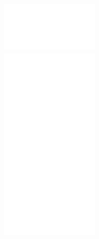 <!-- cSpell:ignore -->
<!-- markdownlint-disable MD041 -->

![sbd02-02-link](sbd02-02-link.md)

![install docker](mongodb-install-docker.md)
![import data](mongodb-tools-import-data-mongoimport.md)
![mongodb simple queries doc](mongodb-operation-read-simple.md)
![mongodb queries aggregation doc](mongodb-operation-read-agregate.md)
